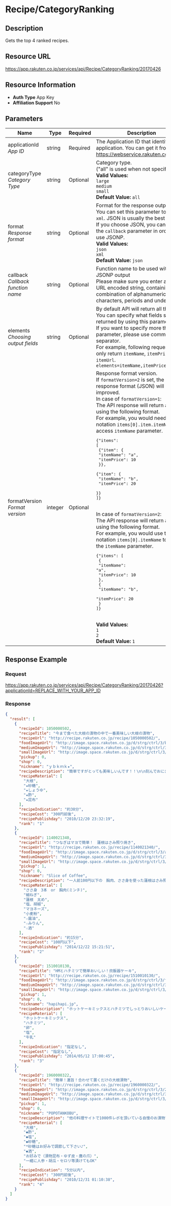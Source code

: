 
# Recipe/CategoryRanking

## Description

Gets the top 4 ranked recipes.
## Resource URL

https://app.rakuten.co.jp/services/api/Recipe/CategoryRanking/20170426
## Resource Information

* **Auth Type** App Key
* **Affiliation Support** No

## Parameters

Name | Type | Required | Description
 --- | --- | --- | --- 
applicationId<br>*App ID* | string | Required | The Application ID that identifies your application. You can get it from <a href="https://webservice.rakuten.co.jp/" target="_blank">https://webservice.rakuten.co.jp/</a>.
categoryType<br>*Category Type* | string | Optional | Category type.<br>("all" is used when not specified)<br>**Valid Values:**<br><code>large</code> <br><code>medium</code> <br><code>small</code> <br>**Default Value:** <code>all</code>
format<br>*Response format* | string | Optional | Format for the response output.<br>You can set this parameter to <code>json</code> or <code>xml</code>. JSON is usually the best option.<br>If you choose JSON, you can also set the <code>callback</code> parameter in order to use JSONP.<br>**Valid Values:**<br><code>json</code> <br><code>xml</code> <br>**Default Value:** <code>json</code>
callback<br>*Callback function name* | string | Optional | Function name to be used with the JSONP output<br>Please make sure you enter a UTF-8 URL encoded string, containing only a combination of alphanumeric characters, periods and underscores.
elements<br>*Choosing output fields* | string | Optional | By default API will return all the fields. You can specify what fields should be returned by using this parameter.<br>If you want to specify more than one parameter, please use comma (<code>,</code>) as separator.<br>For example, following request will only return <code>itemName</code>, <code>itemPrice</code> and <code>itemUrl</code>.<br><code>elements=itemName,itemPrice,itemUrl</code>
formatVersion<br>*Format version* | integer | Optional | Response format version.<br>If <code>formatVersion=2</code> is set, the response format (JSON) will be improved.<br>In case of <code>formatVersion=1</code>:<br>The API response will return an array using the following format.<br>For example, you would need to use notation <code>items[0].item.itemName</code> to access <code>itemName</code> parameter.<br><pre class="prettyprint">{"items": [<br>    {"item": {<br>        "itemName": "a",<br>        "itemPrice": 10<br>    }},<br>    {"item": {<br>        "itemName": "b",<br>        "itemPrice": 20<br>    }}<br>]}</pre><br>In case of <code>formatVersion=2</code>:<br>The API response will return an array using the following format.<br>For example, you would use the notation <code>items[0].itemName</code> to access the <code>itemName</code> parameter.<br><pre class="prettyprint">{"items": [<br>    {<br>        "itemName": "a",<br>        "itemPrice": 10<br>    },<br>    {<br>        "itemName": "b",<br>        "itemPrice": 20<br>    }<br>]}</pre><br>**Valid Values:**<br><code>1</code> <br><code>2</code> <br>**Default Value:** <code>1</code>
## Response Example

### Request

https://app.rakuten.co.jp/services/api/Recipe/CategoryRanking/20170426?applicationId=REPLACE_WITH_YOUR_APP_ID
### Response

```json
{
  "result": [
    {
      "recipeId": 1050000502,
      "recipeTitle": "今まで食べた大根の漬物の中で一番美味しい大根の漬物",
      "recipeUrl": "http://recipe.rakuten.co.jp/recipe/1050000502/",
      "foodImageUrl": "http://image.space.rakuten.co.jp/d/strg/ctrl/3/bc0564cd6b10ee11fa5e96f5091e709b42a3aa1b.94.1.3.2.jpg",
      "mediumImageUrl": "http://image.space.rakuten.co.jp/d/strg/ctrl/3/bc0564cd6b10ee11fa5e96f5091e709b42a3aa1b.94.1.3.2.jpg?thum=54",
      "smallImageUrl": "http://image.space.rakuten.co.jp/d/strg/ctrl/3/bc0564cd6b10ee11fa5e96f5091e709b42a3aa1b.94.1.3.2.jpg?thum=55",
      "pickup": 0,
      "shop": 0,
      "nickname": "ｙｂｋｍｋ★",
      "recipeDescription": "簡単ですがとっても美味しいんです！！\n\n刻んでおにぎりの具材にしても◎",
      "recipeMaterial": [
        "大根",
        "★砂糖",
        "★しょうゆ",
        "★酢",
        "★昆布"
      ],
      "recipeIndication": "約30分",
      "recipeCost": "300円前後",
      "recipePublishday": "2010/12/20 23:32:19",
      "rank": "1"
    },
    {
      "recipeId": 1140021340,
      "recipeTitle": "つなぎはマヨで簡単！　蓮根はさみ照り焼き",
      "recipeUrl": "http://recipe.rakuten.co.jp/recipe/1140021340/",
      "foodImageUrl": "http://image.space.rakuten.co.jp/d/strg/ctrl/3/a6a50d94d735f9dad01c9233008fb6bd587a8642.65.2.3.2.jpg",
      "mediumImageUrl": "http://image.space.rakuten.co.jp/d/strg/ctrl/3/a6a50d94d735f9dad01c9233008fb6bd587a8642.65.2.3.2.jpg?thum=54",
      "smallImageUrl": "http://image.space.rakuten.co.jp/d/strg/ctrl/3/a6a50d94d735f9dad01c9233008fb6bd587a8642.65.2.3.2.jpg?thum=55",
      "pickup": 1,
      "shop": 0,
      "nickname": "Slice of Coffee",
      "recipeDescription": "一人前100円以下の　胸肉、ささ身を使った蓮根はさみ照り焼きです。\nつなぎはマヨネーズなので簡単に作れます。",
      "recipeMaterial": [
        "ささ身　3本　or　胸肉(ミンチ)",
        "細ねぎ",
        "蓮根　太め",
        "塩、胡椒",
        "マヨネーズ",
        "小麦粉",
        "☆醤油",
        "☆みりん",
        "☆酒"
      ],
      "recipeIndication": "約15分",
      "recipeCost": "100円以下",
      "recipePublishday": "2014/12/22 15:21:51",
      "rank": "2"
    },
    {
      "recipeId": 1510010130,
      "recipeTitle": "HMとハチミツで簡単おいしい！炊飯器ケーキ",
      "recipeUrl": "http://recipe.rakuten.co.jp/recipe/1510010130/",
      "foodImageUrl": "http://image.space.rakuten.co.jp/d/strg/ctrl/3/f8bc74536866846c7cbfae5d9a25c500a9b12cd4.43.2.3.2.jpg",
      "mediumImageUrl": "http://image.space.rakuten.co.jp/d/strg/ctrl/3/f8bc74536866846c7cbfae5d9a25c500a9b12cd4.43.2.3.2.jpg?thum=54",
      "smallImageUrl": "http://image.space.rakuten.co.jp/d/strg/ctrl/3/f8bc74536866846c7cbfae5d9a25c500a9b12cd4.43.2.3.2.jpg?thum=55",
      "pickup": 1,
      "shop": 0,
      "nickname": "hapihapi.jp",
      "recipeDescription": "ホットケーキミックスとハチミツでしっとりおいしいケーキか簡単に作れます。\n火加減は炊飯器にオマカセです。",
      "recipeMaterial": [
        "ホットケーキミックス",
        "ハチミツ",
        "卵",
        "塩",
        "牛乳"
      ],
      "recipeIndication": "指定なし",
      "recipeCost": "指定なし",
      "recipePublishday": "2014/05/12 17:00:45",
      "rank": "3"
    },
    {
      "recipeId": 1960000322,
      "recipeTitle": "簡単！激旨！合わせて置くだけの大根漬物",
      "recipeUrl": "http://recipe.rakuten.co.jp/recipe/1960000322/",
      "foodImageUrl": "http://image.space.rakuten.co.jp/d/strg/ctrl/3/2063225afffe7c73bb1662a0220efe1a4ddacf15.48.2.3.2.jpg",
      "mediumImageUrl": "http://image.space.rakuten.co.jp/d/strg/ctrl/3/2063225afffe7c73bb1662a0220efe1a4ddacf15.48.2.3.2.jpg?thum=54",
      "smallImageUrl": "http://image.space.rakuten.co.jp/d/strg/ctrl/3/2063225afffe7c73bb1662a0220efe1a4ddacf15.48.2.3.2.jpg?thum=55",
      "pickup": 1,
      "shop": 0,
      "nickname": "POPOTANKOBU",
      "recipeDescription": "他の料理サイトで1000件レポを頂いている自慢のお漬物です\n大根・人参‥パクパクと手が止まりません！\n食べた人が「美味しい～！」と、必ずレシピを聞いてくれます★",
      "recipeMaterial": [
        "大根",
        "◆酢",
        "◆塩",
        "◆砂糖",
        "*砂糖はお好みで調節して下さい♪",
        "◆酒",
        "お好みで（漬物昆布・ゆず皮・鷹の爪）",
        "一緒に人参・胡瓜・セロリ等漬けてもOK"
      ],
      "recipeIndication": "5分以内",
      "recipeCost": "300円前後",
      "recipePublishday": "2010/12/31 01:10:38",
      "rank": "4"
    }
  ]
}
```

